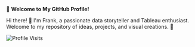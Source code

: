 🌟 **Welcome to My GitHub Profile!**

Hi there! 👋 I'm Frank, a passionate data storyteller and Tableau enthusiast. Welcome to my repository of ideas, projects, and visual creations. 🚀

![Profile Visits](https://komarev.com/ghpvc/?username=mandele1999)

<!---
mandele1999/mandele1999 is a ✨ special ✨ repository because its `README.md` (this file) appears on your GitHub profile.
You can click the Preview link to take a look at your changes.
--->
